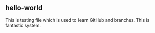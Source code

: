 ## hello-world ##
This is testing file which is used to learn GitHub and branches.
This is fantastic system.
